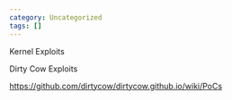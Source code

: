 ```yaml
---
category: Uncategorized
tags: []
---
```

Kernel Exploits

Dirty Cow Exploits

https://github.com/dirtycow/dirtycow.github.io/wiki/PoCs
